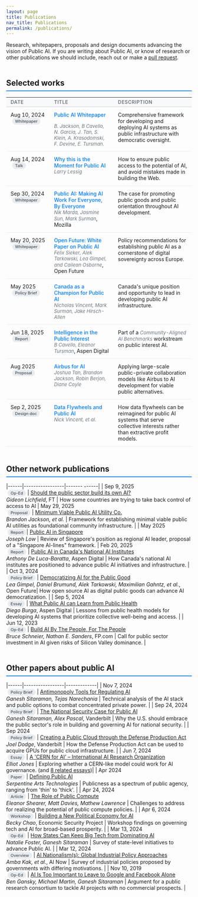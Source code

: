 ```yaml
---
layout: page
title: Publications
nav_title: Publications
permalink: /publications/
---
```


Research, whitepapers, proposals and design documents advancing the vision of Public AI.  If you are writing about Public AI, or know of research or other publications we should include, reach out or make a [pull request](https://github.com/forpublicai/publicai.network/blob/main/publications.md).

<style>
/* Clean table styling */
table { 
  border-spacing: 0; 
  width: 100%; 
  margin-bottom: 2rem; 
}

table td, table th { 
  padding: 12px; 
  font-size: 14px; 
  border-bottom: 1px solid #e9ecef; 
  vertical-align: top;
}

/* Column widths */
table th:first-child, table td:first-child { 
  width: 12%; 
  white-space: nowrap;
}
table th:nth-child(2), table td:nth-child(2) { 
  width: 40%; 
}
table th:nth-child(3), table td:nth-child(3) { 
  width: 48%; 
}

/* Header styling */
table th { 
  text-align: left; 
  font-weight: 600; 
  font-size: 13px; 
  text-transform: uppercase;
  letter-spacing: 0.5px;
  color: #6c757d;
  border-bottom: 2px solid #dee2e6; 
  background: #f8f9fa; 
  padding: 4px 4px 4px 12px;
}

/* Row hover effect */
table tr:hover td {
  background-color: #f8f9fa;
}

/* Section headers */
h2 { 
  margin-top: 3rem; 
  margin-bottom: 1rem; 
  color: #1a1a1a; 
  padding-bottom: 0.5rem;
  border-bottom: 2px solid #007bff;
}

/* Tag styling */
.tag { 
  display: inline-block; 
  padding: 2px 8px; 
  background: #e9ecef; 
  color: #495057; 
  border-radius: 12px; 
  font-size: 11px; 
  font-weight: 500; 
  margin-left: 4px; 
}

/* Links in tables */
table a {
  color: #007bff;
  text-decoration: none;
  font-weight: 500;
}
table a:hover {
  text-decoration: underline;
}

/* Authors styling */
table em {
  color: #6c757d;
  font-size: 13px;
}

/* Mobile responsiveness */
@media (max-width: 768px) {
  table { font-size: 13px; }
  table td, table th { padding: 8px; }
  
  /* Hide description column on mobile */
  table th:nth-child(3), 
  table td:nth-child(3) { 
    display: none; 
  }
  
  /* Adjust column widths for mobile */
  table th:first-child, 
  table td:first-child { 
    width: 25%; 
  }
  
  table th:nth-child(2), 
  table td:nth-child(2) { 
    width: 75%; 
  }
}
</style>

## Selected works

| Date | Title | Description |
|------|-----------------|-------------|
| Aug 10, 2024<br><span class="tag">Whitepaper</span> | [Public AI Whitepaper](https://drive.google.com/file/d/1bcCPdRHyUGFB23--6wn4j1f9mRgdG2QF) <img src="/assets/favicon.ico" height=14px> <br>*B. Jackson, B Cavello, N. Garcia, J. Tan, S. Klein, A. Krasodomski, F. Devine, E. Tursman.* | Comprehensive framework for developing and deploying AI systems as public infrastructure with democratic oversight. |
| Aug 14, 2024<br><span class="tag">Talk</span> | [Why this is the Moment for Public AI](https://www.youtube.com/watch?v=uzQDeYV1RJQ)<br>*Larry Lessig* | How to ensure public access to the potential of AI, and avoid mistakes made in building the Web. |
| Sep 30, 2024<br><span class="tag">Whitepaper</span> | [Public AI: Making AI Work For Everyone, By Everyone](https://www.mozillafoundation.org/en/research/library/public-ai/)<br>*Nik Marda, Jasmine Sun, Mark Surman*, Mozilla | The case for promoting public goods and public orientation throughout AI development. |
| May 20, 2025<br><span class="tag">Whitepaper</span> | [Open Future: White Paper on Public AI](https://openfuture.eu/publication/white-paper-on-public-ai/)<br>*Felix Sieker, Alek Tarkowski, Lea Gimpel, and Cailean Osborne*, Open Future | Policy recommendations for establishing public AI as a cornerstone of digital sovereignty across Europe. |
| May 2025<br><span class="tag">Policy Brief</span> | [Canada as a Champion for Public AI](https://www.nickmvincent.com/static/canada_publicai.pdf)<br>*Nicholas Vincent, Mark Surman, Jake Hirsch-Allen* | Canada's unique position and opportunity to lead in developing public AI infrastructure. |
| Jun 18, 2025<br><span class="tag">Report</span> | [Intelligence in the Public Interest](https://www.aspendigital.org/report/intelligence-in-the-public-interest/)<br>*B Cavello, Eleanor Tursman*, Aspen Digital | Part of a *Community-Aligned AI Benchmarks* workstream on public interest AI. |
| Aug 2025<br><span class="tag">Proposal</span> | [Airbus for AI](https://docs.google.com/document/d/1JpWpcIs-ClzJdhzGOv0vkozyjlGPMdGiIMyj7EenlbA)<br>*Joshua Tan, Brandon Jackson, Robin Berjon, Diane Coyle* | Applying large-scale public-private collaboration models like Airbus to AI development for viable public alternatives. |
| Sep 2, 2025<br><span class="tag">Design doc</span> | [Data Flywheels and Public AI](https://nickmvincent.github.io/pai-flywheel-mini-book-2/)<br>*Nick Vincent, et al.* | How data flywheels can be reimagined for public AI systems that serve collective interests rather than extractive profit models. |

## Other network publications

|------|-----------------|------- ------|
| Sep 9, 2025<br><span class="tag">Op-Ed</span> | [Should the public sector build its own AI?](https://www.ft.com/content/686252f6-6d3d-40ec-bb2b-132d4fafb198)<br>*Gideon Lichfield*, FT | How some countries are trying to take back control of access to AI
| May 29, 2025<br><span class="tag">Proposal</span> | [Minimum Viable Public AI Utility Co.](https://docs.google.com/document/d/1OXAiQ2Ucmgq8fFDzGFcksQUbhIKrQvTIFEaq28_4VSM/)<br>*Brandon Jackson, et al.* | Framework for establishing minimal viable public AI utilities as foundational community infrastructure. |
| May 2025<br><span class="tag">Report</span>| [Public AI in Singapore]()<br>*Joseph Low*  | Review of Singapore's position as regional AI leader, proposal of a "Singapore AI-lines" framework. 
| Feb 20, 2025<br><span class="tag">Report</span> | [Public AI in Canada's National AI Institutes](https://www.aspendigital.org/blog/public-ai-in-canadas-national-ai-institutes/)<br>*Anthony De Luca-Baratta*, Aspen Digital | How Canada's national AI institutes are positioned to advance public AI initiatives and infrastructure. |
| Oct 3, 2024<br><span class="tag">Policy Brief</span> | [Democratizing AI for the Public Good](https://openfuture.eu/publication/democratizing-ai-for-the-public-good/)<br>*Lea Gimpel, Daniel Brumund, Alek Tarkowski, Maximilian Gahntz, et al.*, Open Future| How open source AI as digital public goods can advance AI democratization. |
| Sep 5, 2024<br><span class="tag">Essay</span> | [What Public AI can Learn from Public Health](https://www.aspendigital.org/blog/a-healthier-outlook-on-ai/)<br>*Diego Burga*, Aspen Digital | Lessons from public health models for developing AI systems that prioritize collective well-being and access. |
| Jun 12, 2023<br><span class="tag">Op-Ed</span> | [Build AI By The People, For The People](https://foreignpolicy.com/2023/06/12/ai-regulation-technology-us-china-eu-governance/)<br>*Bruce Schneier, Nathan E. Sanders*, FP.com | Call for public sector investment in AI given risks of Silicon Valley dominance. |

## Other papers about public AI

|------|-----------------|-------------|
| Nov 7, 2024<br><span class="tag">Policy Brief</span> | [Antimonopoly Tools for Regulating AI](https://yalelawandpolicy.org/antimonopoly-approach-governing-artificial-intelligence)<br>*Ganesh Sitaraman, Tejas Narechania* | Technical analysis of the AI stack and public options to combat concentrated private power. |
| Sep 24, 2024<br><span class="tag">Policy Brief</span> | [The National Security Case for Public AI](https://cdn.vanderbilt.edu/vu-URL/wp-content/uploads/sites/412/2024/09/27201409/VPA-Paper-National-Security-Case-for-AI.pdf)<br>*Ganesh Sitaraman, Alex Pascal*, Vanderbilt | Why the U.S. should embrace the public sector's role in building and governing AI for national security. |
| Sep 2024<br><span class="tag">Policy Brief</span> | [Creating a Public Cloud through the Defense Production Act](https://cdn.vanderbilt.edu/vu-URL/wp-content/uploads/sites/412/2024/09/27135238/VPA-Paper-DPA-Public-Cloud.pdf)<br>*Joel Dodge*, Vanderbilt | How the Defense Production Act can be used to acquire GPUs for public cloud infrastructure. |
| Jun 7, 2024<br><span class="tag">Essay</span> | [A 'CERN for AI' – International AI Research Organization](https://www.chathamhouse.org/2024/06/artificial-intelligence-and-challenge-global-governance/02-cern-ai-what-might-international)<br>*Elliot Jones* | Exploring whether a CERN-like model could work for AI governance. (and [8 related essays](https://www.chathamhouse.org/2024/06/artificial-intelligence-and-challenge-global-governance))|
| Apr 2024<br><span class="tag">Paper</span> | [Defining Public AI](https://reader.futureartecosystems.org/briefing/fae4/defining-public-ai)<br>*Serpentine Arts Technologies* | Publicness as a spectrum of public agency, ranging from 'thin' to 'thick'. |
| Apr 24, 2024<br><span class="tag">Article</span> | [The Role of Public Compute](https://www.adalovelaceinstitute.org/blog/the-role-of-public-compute/)<br>*Eleanor Shearer, Matt Davies, Mathew Lawrence* | Challenges to address for realizing the potential of public compute policies. |
| Apr 6, 2024<br><span class="tag">Workshop</span> | [Building a New Political Economy for AI](https://economicsecurityproject.org/resource/building-a-new-political-economy-for-ai/)<br>*Becky Chao*, Economic Security Project | Workshop findings on governing tech and AI for broad-based prosperity. |
| Mar 13, 2024<br><span class="tag">Op-Ed</span> | [How States Can Keep Big Tech from Dominating AI](https://www.politico.com/news/magazine/2024/03/13/states-big-tech-ai-00146338)<br>*Natalie Foster, Ganesh Sitaraman* | Survey of state-level initiatives to advance Public AI. |
| Mar 12, 2024<br><span class="tag">Overview</span> | [AI Nationalism(s): Global Industrial Policy Approaches](https://ainowinstitute.org/publications/research/ai-nationalisms-global-industrial-policy-approaches-to-ai)<br>*Amba Kak, et al.*, AI Now | Survey of industrial policies proposed by governments with differing motivations. |
| Nov 10, 2019<br><span class="tag">Op-Ed</span> | [AI Is Too Important to Leave to Google and Facebook Alone](https://www.nytimes.com/2019/11/10/opinion/artificial-intelligence-facebook-google.html)<br>*Ben Gansky, Michael Martin, Ganesh Sitaraman* | Argument for a public research consortium to tackle AI projects with no commercial prospects. |


<!--  ## Test section -->
